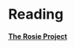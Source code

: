 # Reading

**[The Rosie Project](https://github.com/ryanlumpy/ryanlumpy/blob/master/The%20Rosie%20Project.md)**
<img src="https://www.bigw.com.au/medias/sys_master/images/images/h0f/h57/10796638437406.jpg" width="15" height="15">
